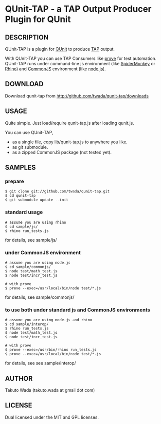 QUnit-TAP - a TAP Output Producer Plugin for QUnit
================================


DESCRIPTION
---------------------------------------
QUnit-TAP is a plugin for [QUnit](http://docs.jquery.com/QUnit) to produce [TAP](http://testanything.org/) output.

With QUnit-TAP you can use TAP Consumers like [prove](http://search.cpan.org/perldoc?prove) for test automation. QUnit-TAP runs under command-line js environment (like [SpiderMonkey](https://developer.mozilla.org/en/SpiderMonkey) or [Rhino](https://developer.mozilla.org/en/Rhino)) and [CommonJS](http://commonjs.org/) environment (like [node.js](http://nodejs.org/)).


DOWNLOAD
---------------------------------------
Download qunit-tap from http://github.com/twada/qunit-tap/downloads


USAGE
---------------------------------------
Quite simple. Just load/require qunit-tap.js after loading qunit.js.

You can use QUnit-TAP,

* as a single file, copy lib/qunit-tap.js to anywhere you like.
* as git submodule.
* as a zipped CommonJS package (not tested yet).


SAMPLES
---------------------------------------
### prepare
    $ git clone git://github.com/twada/qunit-tap.git
    $ cd qunit-tap
    $ git submodule update --init 


### standard usage

    # assume you are using rhino
    $ cd sample/js/
    $ rhino run_tests.js

for details, see sample/js/


### under CommonJS environment

    # assume you are using node.js
    $ cd sample/commonjs/
    $ node test/math_test.js
    $ node test/incr_test.js

    # with prove
    $ prove --exec=/usr/local/bin/node test/*.js

for details, see sample/commonjs/


### to use both under standard js and CommonJS environments

    # assume you are using node.js and rhino
    $ cd sample/interop/
    $ rhino run_tests.js
    $ node test/math_test.js
    $ node test/incr_test.js

    # with prove
    $ prove --exec=/usr/bin/rhino run_tests.js
    $ prove --exec=/usr/local/bin/node test/*.js

for details, see see sample/interop/


AUTHOR
---------------------------------------
Takuto Wada (takuto.wada at gmail dot com)


LICENSE
---------------------------------------
Dual licensed under the MIT and GPL licenses.
